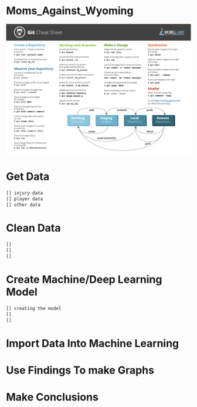 # Moms_Against_Wyoming
![alt text](GitCommands.png)

# Get Data
    [] injury data
    [] player data
    [] other data

# Clean Data
    [] 
    []
    []

# Create Machine/Deep Learning Model
    [] creating the model
    [] 
    []

# Import Data Into Machine Learning

# Use Findings To make Graphs

# Make Conclusions
